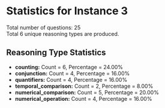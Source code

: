 # Statistics for Instance 3<br/>
Total number of questions: 25<br/>
Total 6 unique reasoning types are produced.<br/>
## Reasoning Type Statistics<br/>
- **counting:** Count = 6, Percentage = 24.00%<br/>
- **conjunction:** Count = 4, Percentage = 16.00%<br/>
- **quantifiers:** Count = 4, Percentage = 16.00%<br/>
- **temporal_comparison:** Count = 2, Percentage = 8.00%<br/>
- **numerical_comparison:** Count = 5, Percentage = 20.00%<br/>
- **numerical_operation:** Count = 4, Percentage = 16.00%<br/>
